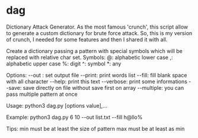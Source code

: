 # dag
Dictionary Attack Generator. As the most famous 'crunch', this script allow to generate a custom dictionary for brute force attack.
So, this is my version of crunch, I needed for some features and then I shared it with all.

Create a dictionary passing a pattern with special symbols which will be replaced with relative char set.
Symbols:
    @: alphabetic lower case
    ,: alphabetic upper case
    %: digit
    ^: symbol
    *: any
	
Options:
    --out <file>: set output file
    --print: print words list
    --fill: fill blank space with all character
    --help: print this text
    --verbose: print some informations
    --save: save directly on file without save first on array
    --multiple: you can pass multiple pattern at once
	
Usage:
    python3 dag.py <min> <max> [options value],... <pattern>
	
Example:
    python3 dag.py 6 10 --out list.txt --fill h@llo%
	
Tips:
    min must be at least the size of pattern
    max must be at least as min

